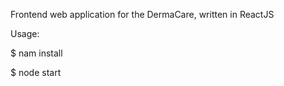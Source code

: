 
Frontend web application for the DermaCare, written in ReactJS

Usage: 

$ nam install

$ node start
